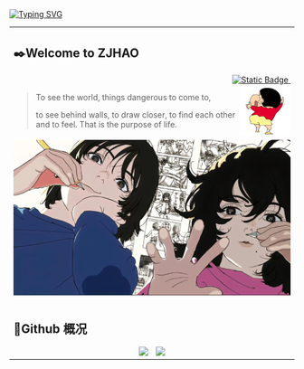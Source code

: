 <!-- 动态打字效果: https://github.com/DenverCoder1/readme-typing-svg -->
<div align="left">
  <a href="https://git.io/typing-svg">
    <img src="https://readme-typing-svg.demolab.com?font=Consolas&weight=600&pause=1000&color=F79111&center=true&vCenter=true&width=450&lines=%E6%84%BF%E4%BD%A0%E6%97%A9%E6%97%A5%E6%8A%B5%E8%BE%BE%E5%86%85%E5%BF%83%E7%9A%84%E7%93%A6%E5%B0%94%E7%99%BB%E6%B9%96" alt="Typing SVG"/>
  </a>
</div>

<table>

<tr weight=100%><td>

## ✒️Welcome to ZJHAO

<div style="text-align: right;">
  <a href="[https://www.ZJHAO233.club](https://flowus.cn/zjhao/d267eb2a-c4e3-4471-aacd-01e0ab9b5776)">
  <img alt="Static Badge" src="https://img.shields.io/badge/Blog-ZJHAO233-green?style=flat-square">
  </a>
  <a href="https://github.com/antonkomarev/github-profile-views-counter">
  <img alt="" src="https://komarev.com/ghpvc/?username=ZJHAO233&style=flat-square&label=Profile+views&color=orange">
  </a>
</div>

<img align="right" width="90px" src="com/zjhao/img/ZJHAO.gif" />

> To see the world, things dangerous to come to,
>
> to see behind walls, to draw closer,
> to find each other and to feel. That is the purpose of life.

<!-- <p style="color: rgb(219, 223, 8); font-size: 2rem">
  To see the world, things dangerous to come to,
</p>
<p style="color: rgb(219, 223, 8); font-size: 2rem">
  to see behind walls, to draw closer,
</p>
<p style="color: rgb(219, 223, 8); font-size: 2rem">
  to find each other and to feel. That is the purpose of life.
</p> -->

</td></tr>

<tr><td>
  <img align="lift" weight = auto src = "com/zjhao/img/横图.jpg">

<!-- ## ⚽ 我的作品 -->

<!-- [![](https://github-readme-stats.vercel.app/api/pin/?username=ZJHAO233&repo=Typora-theme-ZJHAO233)]() -->

</td></tr>

<tr><td>

</td></tr>

<tr><td>

## 👀Github 概况

<div style="text-align: center">
<!-- Github概况: https://github.com/anuraghazra/github-readme-stats -->
    <img src="https://github-readme-stats.vercel.app/api?username=ZJHAO233&show_icons=true&theme=vue" style="height: 180px; display:inline;margin-right:10px;"/>
<!-- 常用语言统计: https://github.com/anuraghazra/github-readme-stats -->
    <img src="https://github-readme-stats.vercel.app/api/top-langs/?username=HappySimple&layout=donut&langs_count=6" style="height: 180px; display:inline;"/>
</div>
</td></tr>

</table>
<!-- 奖杯 
<div align="left"> <img src="https://github-profile-trophy.vercel.app/?username=ZJHAO233" /> </div>
-->
